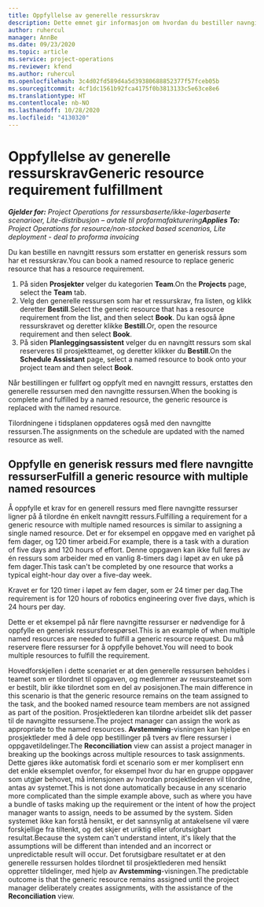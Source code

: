 ```yaml
---
title: Oppfyllelse av generelle ressurskrav
description: Dette emnet gir informasjon om hvordan du bestiller navngitte ressurser for et generisk ressurskrav.
author: ruhercul
manager: AnnBe
ms.date: 09/23/2020
ms.topic: article
ms.service: project-operations
ms.reviewer: kfend
ms.author: ruhercul
ms.openlocfilehash: 3c4d02fd589d4a5d39380688852377f57fceb05b
ms.sourcegitcommit: 4cf1dc1561b92fca4175f0b3813133c5e63ce8e6
ms.translationtype: HT
ms.contentlocale: nb-NO
ms.lasthandoff: 10/28/2020
ms.locfileid: "4130320"
---
```

# <a name="generic-resource-requirement-fulfillment"></a><span data-ttu-id="3d1d1-103">Oppfyllelse av generelle ressurskrav</span><span class="sxs-lookup"><span data-stu-id="3d1d1-103">Generic resource requirement fulfillment</span></span>

<span data-ttu-id="3d1d1-104">_**Gjelder for:** Project Operations for ressursbaserte/ikke-lagerbaserte scenarioer, Lite-distribusjon – avtale til proformafakturering_</span><span class="sxs-lookup"><span data-stu-id="3d1d1-104">_**Applies To:** Project Operations for resource/non-stocked based scenarios, Lite deployment - deal to proforma invoicing_</span></span>

<span data-ttu-id="3d1d1-105">Du kan bestille en navngitt ressurs som erstatter en generisk ressurs som har et ressurskrav.</span><span class="sxs-lookup"><span data-stu-id="3d1d1-105">You can book a named resource to replace generic resource that has a resource requirement.</span></span>

1. <span data-ttu-id="3d1d1-106">På siden **Prosjekter** velger du kategorien **Team**.</span><span class="sxs-lookup"><span data-stu-id="3d1d1-106">On the **Projects** page, select the **Team** tab.</span></span>
2. <span data-ttu-id="3d1d1-107">Velg den generelle ressursen som har et ressurskrav, fra listen, og klikk deretter **Bestill**.</span><span class="sxs-lookup"><span data-stu-id="3d1d1-107">Select the generic resource that has a resource requirement from the list, and then select **Book**.</span></span> <span data-ttu-id="3d1d1-108">Du kan også åpne ressurskravet og deretter klikke **Bestill**.</span><span class="sxs-lookup"><span data-stu-id="3d1d1-108">Or, open the resource requirement and then select **Book**.</span></span>
3. <span data-ttu-id="3d1d1-109">På siden **Planleggingsassistent** velger du en navngitt ressurs som skal reserveres til prosjektteamet, og deretter klikker du **Bestill**.</span><span class="sxs-lookup"><span data-stu-id="3d1d1-109">On the **Schedule Assistant** page, select a named resource to book onto your project team and then select **Book**.</span></span>

<span data-ttu-id="3d1d1-110">Når bestillingen er fullført og oppfylt med en navngitt ressurs, erstattes den generelle ressursen med den navngitte ressursen.</span><span class="sxs-lookup"><span data-stu-id="3d1d1-110">When the booking is complete and fulfilled by a named resource, the generic resource is replaced with the named resource.</span></span>

<span data-ttu-id="3d1d1-111">Tilordningene i tidsplanen oppdateres også med den navngitte ressursen.</span><span class="sxs-lookup"><span data-stu-id="3d1d1-111">The assignments on the schedule are updated with the named resource as well.</span></span>

## <a name="fulfill-a-generic-resource-with-multiple-named-resources"></a><span data-ttu-id="3d1d1-112">Oppfylle en generisk ressurs med flere navngitte ressurser</span><span class="sxs-lookup"><span data-stu-id="3d1d1-112">Fulfill a generic resource with multiple named resources</span></span>
<span data-ttu-id="3d1d1-113">Å oppfylle et krav for en generell ressurs med flere navngitte ressurser ligner på å tilordne én enkelt navngitt ressurs.</span><span class="sxs-lookup"><span data-stu-id="3d1d1-113">Fulfilling a requirement for a generic resource with multiple named resources is similar to assigning a single named resource.</span></span> <span data-ttu-id="3d1d1-114">Det er for eksempel en oppgave med en varighet på fem dager, og 120 timer arbeid.</span><span class="sxs-lookup"><span data-stu-id="3d1d1-114">For example, there is a task with a duration of five days and 120 hours of effort.</span></span> <span data-ttu-id="3d1d1-115">Denne oppgaven kan ikke full føres av én ressurs som arbeider med en vanlig 8-timers dag i løpet av en uke på fem dager.</span><span class="sxs-lookup"><span data-stu-id="3d1d1-115">This task can't be completed by one resource that works a typical eight-hour day over a five-day week.</span></span> 

<span data-ttu-id="3d1d1-116">Kravet er for 120 timer i løpet av fem dager, som er 24 timer per dag.</span><span class="sxs-lookup"><span data-stu-id="3d1d1-116">The requirement is for 120 hours of robotics engineering over five days, which is 24 hours per day.</span></span>

<span data-ttu-id="3d1d1-117">Dette er et eksempel på når flere navngitte ressurser er nødvendige for å oppfylle en generisk ressursforespørsel.</span><span class="sxs-lookup"><span data-stu-id="3d1d1-117">This is an example of when multiple named resources are needed to fulfill a generic resource request.</span></span> <span data-ttu-id="3d1d1-118">Du må reservere flere ressurser for å oppfylle behovet.</span><span class="sxs-lookup"><span data-stu-id="3d1d1-118">You will need to book multiple resources to fulfill the requirement.</span></span>

<span data-ttu-id="3d1d1-119">Hovedforskjellen i dette scenariet er at den generelle ressursen beholdes i teamet som er tilordnet til oppgaven, og medlemmer av ressursteamet som er bestilt, blir ikke tilordnet som en del av posisjonen.</span><span class="sxs-lookup"><span data-stu-id="3d1d1-119">The main difference in this scenario is that the generic resource remains on the team assigned to the task, and the booked named resource team members are not assigned as part of the position.</span></span> <span data-ttu-id="3d1d1-120">Prosjektlederen kan tilordne arbeidet slik det passer til de navngitte ressursene.</span><span class="sxs-lookup"><span data-stu-id="3d1d1-120">The project manager can assign the work as appropriate to the named resources.</span></span> <span data-ttu-id="3d1d1-121">**Avstemming**-visningen kan hjelpe en prosjektleder med å dele opp bestillinger på tvers av flere ressurser i oppgavetildelinger.</span><span class="sxs-lookup"><span data-stu-id="3d1d1-121">The **Reconciliation** view can assist a project manager in breaking up the bookings across multiple resources to task assignments.</span></span> <span data-ttu-id="3d1d1-122">Dette gjøres ikke automatisk fordi et scenario som er mer komplisert enn det enkle eksemplet ovenfor, for eksempel hvor du har en gruppe oppgaver som utgjør behovet, må intensjonen av hvordan prosjektlederen vil tilordne, antas av systemet.</span><span class="sxs-lookup"><span data-stu-id="3d1d1-122">This is not done automatically because in any scenario more complicated than the simple example above, such as where you have a bundle of tasks making up the requirement or the intent of how the project manager wants to assign, needs to be assumed by the system.</span></span> <span data-ttu-id="3d1d1-123">Siden systemet ikke kan forstå hensikt, er det sannsynlig at antakelsene vil være forskjellige fra tiltenkt, og det skjer et uriktig eller uforutsigbart resultat.</span><span class="sxs-lookup"><span data-stu-id="3d1d1-123">Because the system can't understand intent, it's likely that the assumptions will be different than intended and an incorrect or unpredictable result will occur.</span></span> <span data-ttu-id="3d1d1-124">Det forutsigbare resultatet er at den generelle ressursen holdes tilordnet til prosjektlederen med hensikt oppretter tildelinger, med hjelp av **Avstemming**-visningen.</span><span class="sxs-lookup"><span data-stu-id="3d1d1-124">The predictable outcome is that the generic resource remains assigned until the project manager deliberately creates assignments, with the assistance of the **Reconciliation** view.</span></span>


